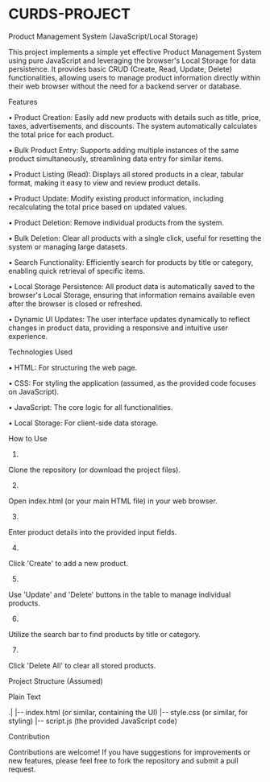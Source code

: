 ﻿# CURDS-PROJECT

Product Management System (JavaScript/Local Storage)

This project implements a simple yet effective Product Management System using pure JavaScript and leveraging the browser's Local Storage for data persistence. It provides basic CRUD (Create, Read, Update, Delete) functionalities, allowing users to manage product information directly within their web browser without the need for a backend server or database.

Features

•
Product Creation: Easily add new products with details such as title, price, taxes, advertisements, and discounts. The system automatically calculates the total price for each product.

•
Bulk Product Entry: Supports adding multiple instances of the same product simultaneously, streamlining data entry for similar items.

•
Product Listing (Read): Displays all stored products in a clear, tabular format, making it easy to view and review product details.

•
Product Update: Modify existing product information, including recalculating the total price based on updated values.

•
Product Deletion: Remove individual products from the system.

•
Bulk Deletion: Clear all products with a single click, useful for resetting the system or managing large datasets.

•
Search Functionality: Efficiently search for products by title or category, enabling quick retrieval of specific items.

•
Local Storage Persistence: All product data is automatically saved to the browser's Local Storage, ensuring that information remains available even after the browser is closed or refreshed.

•
Dynamic UI Updates: The user interface updates dynamically to reflect changes in product data, providing a responsive and intuitive user experience.

Technologies Used

•
HTML: For structuring the web page.

•
CSS: For styling the application (assumed, as the provided code focuses on JavaScript).

•
JavaScript: The core logic for all functionalities.

•
Local Storage: For client-side data storage.

How to Use

1.
Clone the repository (or download the project files).

2.
Open index.html (or your main HTML file) in your web browser.

3.
Enter product details into the provided input fields.

4.
Click 'Create' to add a new product.

5.
Use 'Update' and 'Delete' buttons in the table to manage individual products.

6.
Utilize the search bar to find products by title or category.

7.
Click 'Delete All' to clear all stored products.

Project Structure (Assumed)

Plain Text


.|
|-- index.html (or similar, containing the UI)
|-- style.css (or similar, for styling)
|-- script.js (the provided JavaScript code)


Contribution

Contributions are welcome! If you have suggestions for improvements or new features, please feel free to fork the repository and submit a pull request.

